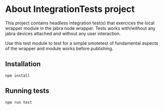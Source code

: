 # About IntegrationTests project

This project contains headless integration test(s) that exercices the local wrapper module
in the jabra node wrapper. Tests works with/without any jabra devices attached and without
any user interaction.

Use this test module to test for a simple smotetest of fundamental aspects of the wrapper 
and module works before publishing.

## Installation

```npm install```

## Running tests

```npm run test```

 